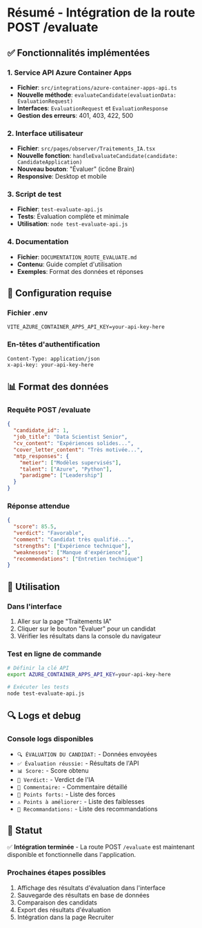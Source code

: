 # Résumé - Intégration de la route POST /evaluate

## ✅ Fonctionnalités implémentées

### 1. Service API Azure Container Apps
- **Fichier**: `src/integrations/azure-container-apps-api.ts`
- **Nouvelle méthode**: `evaluateCandidate(evaluationData: EvaluationRequest)`
- **Interfaces**: `EvaluationRequest` et `EvaluationResponse`
- **Gestion des erreurs**: 401, 403, 422, 500

### 2. Interface utilisateur
- **Fichier**: `src/pages/observer/Traitements_IA.tsx`
- **Nouvelle fonction**: `handleEvaluateCandidate(candidate: CandidateApplication)`
- **Nouveau bouton**: "Évaluer" (icône Brain)
- **Responsive**: Desktop et mobile

### 3. Script de test
- **Fichier**: `test-evaluate-api.js`
- **Tests**: Évaluation complète et minimale
- **Utilisation**: `node test-evaluate-api.js`

### 4. Documentation
- **Fichier**: `DOCUMENTATION_ROUTE_EVALUATE.md`
- **Contenu**: Guide complet d'utilisation
- **Exemples**: Format des données et réponses

## 🔧 Configuration requise

### Fichier .env
```env
VITE_AZURE_CONTAINER_APPS_API_KEY=your-api-key-here
```

### En-têtes d'authentification
```http
Content-Type: application/json
x-api-key: your-api-key-here
```

## 📊 Format des données

### Requête POST /evaluate
```json
{
  "candidate_id": 1,
  "job_title": "Data Scientist Senior",
  "cv_content": "Expériences solides...",
  "cover_letter_content": "Très motivée...",
  "mtp_responses": {
    "metier": ["Modèles supervisés"],
    "talent": ["Azure", "Python"],
    "paradigme": ["Leadership"]
  }
}
```

### Réponse attendue
```json
{
  "score": 85.5,
  "verdict": "Favorable",
  "comment": "Candidat très qualifié...",
  "strengths": ["Expérience technique"],
  "weaknesses": ["Manque d'expérience"],
  "recommendations": ["Entretien technique"]
}
```

## 🎯 Utilisation

### Dans l'interface
1. Aller sur la page "Traitements IA"
2. Cliquer sur le bouton "Évaluer" pour un candidat
3. Vérifier les résultats dans la console du navigateur

### Test en ligne de commande
```bash
# Définir la clé API
export AZURE_CONTAINER_APPS_API_KEY=your-api-key-here

# Exécuter les tests
node test-evaluate-api.js
```

## 🔍 Logs et debug

### Console logs disponibles
- `🔍 ÉVALUATION DU CANDIDAT:` - Données envoyées
- `✅ Évaluation réussie:` - Résultats de l'API
- `📊 Score:` - Score obtenu
- `🎯 Verdict:` - Verdict de l'IA
- `💬 Commentaire:` - Commentaire détaillé
- `💪 Points forts:` - Liste des forces
- `⚠️ Points à améliorer:` - Liste des faiblesses
- `📝 Recommandations:` - Liste des recommandations

## 🚀 Statut

✅ **Intégration terminée** - La route POST `/evaluate` est maintenant disponible et fonctionnelle dans l'application.

### Prochaines étapes possibles
1. Affichage des résultats d'évaluation dans l'interface
2. Sauvegarde des résultats en base de données
3. Comparaison des candidats
4. Export des résultats d'évaluation
5. Intégration dans la page Recruiter
